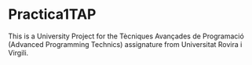 # Practica1TAP
This is a University Project for the Tècniques Avançades de Programació (Advanced Programming Technics) assignature from Universitat Rovira i Virgili.
